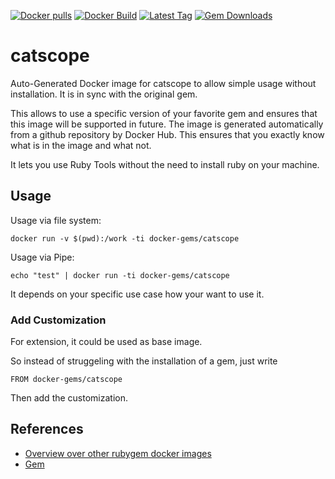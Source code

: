 [![Docker pulls](https://img.shields.io/docker/pulls/rubygem/catscope.svg)](https://hub.docker.com/r/rubygem/catscope/)
[![Docker Build](https://img.shields.io/docker/automated/rubygem/catscope.svg)](https://hub.docker.com/r/rubygem/catscope/)
[![Latest Tag](https://img.shields.io/github/tag/docker-rubygem/catscope.svg)](https://hub.docker.com/r/rubygem/catscope/)
[![Gem Downloads](https://img.shields.io/gem/dt/catscope.svg)](https://rubygems.org/gems/catscope/)
# catscope

Auto-Generated Docker image for catscope to allow simple usage without installation.
It is in sync with the original gem.

This allows to use a specific version of your favorite gem and ensures that this image will be supported in future.
The image is generated automatically from a github repository by Docker Hub.
This ensures that you exactly know what is in the image and what not.

It lets you use Ruby Tools without the need to install ruby on your machine.

## Usage

Usage via file system:

`docker run -v $(pwd):/work -ti docker-gems/catscope`

Usage via Pipe:

`echo "test" | docker run -ti docker-gems/catscope`

It depends on your specific use case how your want to use it.

### Add Customization

For extension, it could be used as base image.

So instead of struggeling with the installation of a gem, just write

`FROM docker-gems/catscope`

Then add the customization.

## References

 - [Overview over other rubygem docker images](https://github.com/thinkbot/docker-rubygem)
 - [Gem](https://rubygems.org/gems/catscope/)
